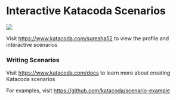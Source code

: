 # Interactive Katacoda Scenarios

[![](http://shields.katacoda.com/katacoda/suresha52/count.svg)](https://www.katacoda.com/suresha52 "Get your profile on Katacoda.com")

Visit https://www.katacoda.com/suresha52 to view the profile and interactive scenarios

### Writing Scenarios
Visit https://www.katacoda.com/docs to learn more about creating Katacoda scenarios

For examples, visit https://github.com/katacoda/scenario-example
